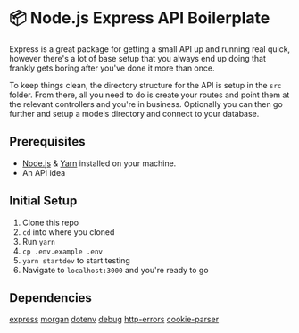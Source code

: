 # 📦 Node.js Express API Boilerplate

Express is a great package for getting a small API up and running real quick, however there's a lot of base setup that you always end up doing that frankly gets boring after you've done it more than once.

To keep things clean, the directory structure for the API is setup in the `src` folder. From there, all you need to do is create your routes and point them at the relevant controllers and you're in business. Optionally you can then go further and setup a models directory and connect to your database.

## Prerequisites

- [Node.js](https://nodejs.org) & [Yarn](https://yarnpkg.com/) installed on your machine.
- An API idea

## Initial Setup

1.  Clone this repo
2.  `cd` into where you cloned
3.  Run `yarn`
4.  `cp .env.example .env`
5.  `yarn startdev` to start testing
6.  Navigate to `localhost:3000` and you're ready to go

## Dependencies

[express](https://classic.yarnpkg.com/en/package/express)
[morgan](https://classic.yarnpkg.com/en/package/morgan)
[dotenv](https://classic.yarnpkg.com/en/package/dotenv)
[debug](https://classic.yarnpkg.com/en/package/debug)
[http-errors](https://classic.yarnpkg.com/en/package/http-errors)
[cookie-parser](https://classic.yarnpkg.com/en/package/cookie-parser)
